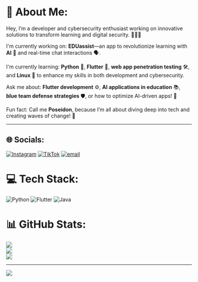 # 💫 About Me:

Hey, I’m a developer and cybersecurity enthusiast working on innovative solutions to transform learning and digital security. 👨‍💻🔐

I'm currently working on:
**EDUassist**—an app to revolutionize learning with **AI** 🤖 and real-time chat interactions 🗣️.

I'm currently learning:
**Python** 🐍, **Flutter** 📱, **web app penetration testing** 🛠️, and **Linux** 🐧 to enhance my skills in both development and cybersecurity.

Ask me about:
**Flutter development** ⚙️, **AI applications in education** 📚, **blue team defense strategies** 🛡️, or how to optimize AI-driven apps! 🚀

Fun fact:
Call me **Poseidon**, because I’m all about diving deep into tech and creating waves of change! 🌊

---


## 🌐 Socials:
[![Instagram](https://img.shields.io/badge/Instagram-%23E4405F.svg?logo=Instagram&logoColor=white)](https://instagram.com/www.instagram.com/tmemz) [![TikTok](https://img.shields.io/badge/TikTok-%23000000.svg?logo=TikTok&logoColor=white)](https://tiktok.com/@https://www.tiktok.com/@MS4wLjABAAAAEtM9dq6bge6G2dz_UrUWI-35q0aO60RYEjnsi6nXEgiuGiML3oyHAgQDnCcPKOtH?_t=ZS-8wW7sKcoHQn&_r=1) [![email](https://img.shields.io/badge/Email-D14836?logo=gmail&logoColor=white)](mailto:elshelbi0@gmail.com) 

# 💻 Tech Stack:
![Python](https://img.shields.io/badge/python-3670A0?style=flat&logo=python&logoColor=ffdd54) ![Flutter](https://img.shields.io/badge/Flutter-%2302569B.svg?style=flat&logo=Flutter&logoColor=white) ![Java](https://img.shields.io/badge/java-%23ED8B00.svg?style=flat&logo=openjdk&logoColor=white)
# 📊 GitHub Stats:
![](https://github-readme-stats.vercel.app/api?username=002v&theme=shadow_green&hide_border=false&include_all_commits=false&count_private=false)<br/>
![](https://nirzak-streak-stats.vercel.app/?user=002v&theme=shadow_green&hide_border=false)<br/>
![](https://github-readme-stats.vercel.app/api/top-langs/?username=002v&theme=shadow_green&hide_border=false&include_all_commits=false&count_private=false&layout=compact)

---
[![](https://visitcount.itsvg.in/api?id=002v&icon=0&color=3)](https://visitcount.itsvg.in)

<!-- Proudly created with GPRM ( https://gprm.itsvg.in ) -->
